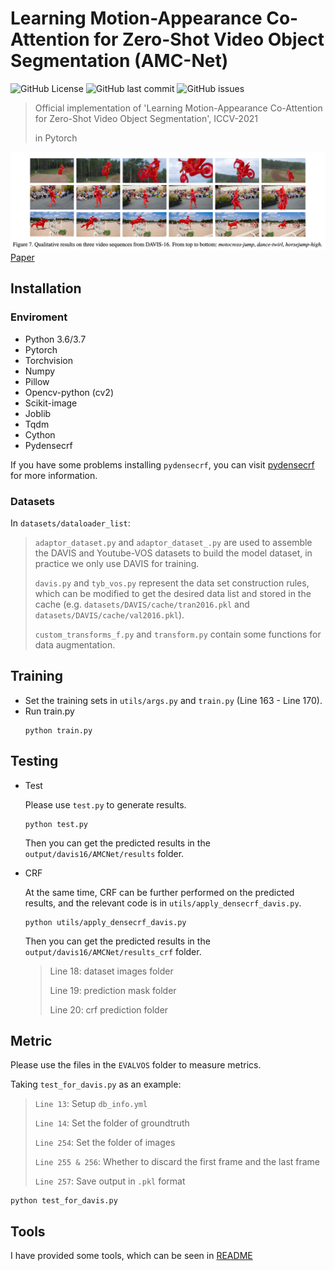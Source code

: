 # Learning Motion-Appearance Co-Attention for Zero-Shot Video Object Segmentation (AMC-Net)

![GitHub License](https://img.shields.io/github/license/isyangshu/DABNet?style=flat-square)
![GitHub last commit](https://img.shields.io/github/last-commit/isyangshu/DABNet?style=flat-square)
![GitHub issues](https://img.shields.io/github/issues/isyangshu/DABNet?style=flat-square)


> Official implementation of 'Learning Motion-Appearance Co-Attention for Zero-Shot Video Object Segmentation', ICCV-2021 
> 
> in Pytorch


![image](Figure&Table/Fig7.png)
[Paper](https://openaccess.thecvf.com/content/ICCV2021/papers/Yang_Learning_Motion-Appearance_Co-Attention_for_Zero-Shot_Video_Object_Segmentation_ICCV_2021_paper.pdf)


## Installation

### Enviroment
* Python 3.6/3.7
* Pytorch
* Torchvision
* Numpy
* Pillow
* Opencv-python (cv2)
* Scikit-image
* Joblib
* Tqdm
* Cython
* Pydensecrf

If you have some problems installing `pydensecrf`, you can visit [pydensecrf](https://github.com/lucasb-eyer/pydensecrf) for more information.
### Datasets
In `datasets/dataloader_list`:

> `adaptor_dataset.py` and `adaptor_dataset_.py` are used to assemble the DAVIS and Youtube-VOS datasets to build the model dataset, in practice we only use DAVIS for training.
>
> `davis.py` and `tyb_vos.py` represent the data set construction rules, which can be modified to get the desired data list and stored in the cache (e.g. `datasets/DAVIS/cache/tran2016.pkl` and `datasets/DAVIS/cache/val2016.pkl`).
> 
> `custom_transforms_f.py` and `transform.py` contain some functions for data augmentation.
## Training
* Set the training sets in `utils/args.py` and `train.py` (Line 163 - Line 170).
* Run train.py
  ```shell
  python train.py
  ```

## Testing

* Test

  Please use `test.py` to generate results.
  ```shell
  python test.py
  ```
  Then you can get the predicted results in the `output/davis16/AMCNet/results` folder.

* CRF

  At the same time, CRF can be further performed on the predicted results, and the relevant code is in `utils/apply_densecrf_davis.py`.
  ```shell
  python utils/apply_densecrf_davis.py
  ```
  Then you can get the predicted results in the `output/davis16/AMCNet/results_crf` folder. 
  > Line 18: dataset images folder
  > 
  > Line 19: prediction mask folder
  > 
  > Line 20: crf prediction folder
## Metric

Please use the files in the `EVALVOS` folder to measure metrics.

Taking `test_for_davis.py` as an example:

> `Line 13`: Setup `db_info.yml`
> 
> `Line 14`: Set the folder of groundtruth
> 
> `Line 254`: Set the folder of images
> 
> `Line 255 & 256`: Whether to discard the first frame and the last frame
> 
> `Line 257`: Save output in `.pkl` format

```shell
python test_for_davis.py
```

## Tools

I have provided some tools, which can be seen in [README](tools/README.md)
